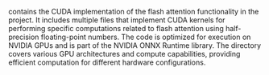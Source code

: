 contains the CUDA implementation of the flash attention functionality in the project. It includes multiple files that implement CUDA kernels for performing specific computations related to flash attention using half-precision floating-point numbers. The code is optimized for execution on NVIDIA GPUs and is part of the NVIDIA ONNX Runtime library. The directory covers various GPU architectures and compute capabilities, providing efficient computation for different hardware configurations.
